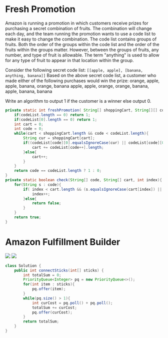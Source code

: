 # Fresh Promotion

Amazon is running a promotion in which customers receive prizes for purchasing a secret combination of fruits. The combination will change each day, and the team running the promotion wants to use a code list to make it easy to change the combination. The code list contains groups of fruits. Both the order of the groups within the code list and the order of the fruits within the groups matter. However, between the groups of fruits, any number, and type of fruit is allowable. The term "anything" is used to allow for any type of fruit to appear in that location within the group.

Consider the following secret code list: `[[apple, apple], [banana, anything, banana]]`
Based on the above secret code list, a customer who made either of the following purchases would win the prize:
orange, apple, apple, banana, orange, banana
apple, apple, orange, orange, banana, apple, banana, banana

Write an algorithm to output 1 if the customer is a winner else output 0.

```java
private static int freshPromotion( String[] shoppingCart, String[][] codeList){
    if(codeList.length == 0) return 1;
    if(codeList[0].length == 0) return 1;
    int cart = 0;
    int code = 0;
    while(cart < shoppingCart.length && code < codeList.length){
        String cur = shoppingCart[cart];
        if((codeList[code][0].equalsIgnoreCase(cur) || codeList[code][0].equalsIgnoreCase("anything")) && check(codeList[code], shoppingCart, cart)){
            cart += codeList[code++].length;
        }else{
            cart++;
        }
    }
    return code == codeList.length ? 1 : 0;
}
private static boolean check(String[] code, String[] cart, int index){
    for(String s : code){
        if( index < cart.length && (s.equalsIgnoreCase(cart[index]) || s.equalsIgnoreCase("anything"))){
            index++;
        }else{
            return false;
        }
    }
    return true;
}
```

# Amazon Fulfillment Builder
![](https://assets.leetcode.com/users/images/3f25d8e5-66a7-41ab-a079-bb4f928a0168_1622052285.1791687.jpeg)
![](https://assets.leetcode.com/users/images/5a57b50b-6d6c-4c76-a48a-b7c6e2a184d9_1622052296.5088093.jpeg)

```java
class Solution {
    public int connectSticks(int[] sticks) {
        int totalSum = 0;
        PriorityQueue<Integer> pq = new PriorityQueue<>();
        for(int item : sticks){
            pq.offer(item);
        }
        while(pq.size() > 1){
            int curCost = pq.poll() + pq.poll();
            totalSum += curCost;
            pq.offer(curCost);
        }
        return totalSum;
    }
}
```
